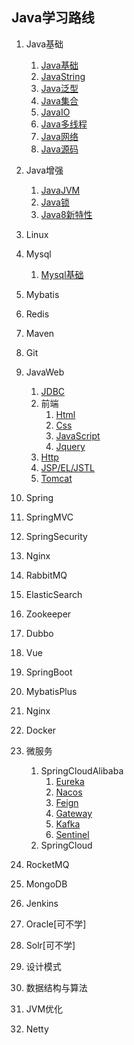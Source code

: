 Java学习路线
---

1. Java基础
   1. [Java基础](./Java/Java基础.md)
   2. [JavaString](./Java/JavaString.md)
   3. [Java泛型](./Java/Java泛型.md)
   4. [Java集合](./Java/Java集合.md)
   5. [JavaIO](./Java/JavaIO.md)
   6. [Java多线程](./Java/Java多线程.md)
   7. [Java网络](./Java/Java网络.md)
   8. [Java源码](./Java/Java源码.md)

2. Java增强
   1. [JavaJVM](./Java/JavaJVM.md)
   2. [Java锁](./Java/Java锁.md)
   3. [Java8新特性](./Java/Java锁.md)

3. Linux
4. Mysql
   1. [Mysql基础](./Database/Mysql/Mysql基础知识.md)

5. Mybatis
6. Redis
7. Maven
8. Git
9. JavaWeb
   1. [JDBC]()
   2. 前端
      1. [Html]()
      2. [Css]()
      3. [JavaScript]()
      3. [Jquery]()
   3. [Http]()
   4. [JSP/EL/JSTL]()
   5. [Tomcat]()
10. Spring
11. SpringMVC
12. SpringSecurity
13. Nginx
14. RabbitMQ
15. ElasticSearch
16. Zookeeper
17. Dubbo
18. Vue
19. SpringBoot
20. MybatisPlus
21. Nginx
22. Docker
23. 微服务
    1. SpringCloudAlibaba
       1. [Eureka]()
       2. [Nacos]()
       3. [Feign]()
       4. [Gateway]()
       5. [Kafka]()
       6. [Sentinel]()
    2. SpringCloud
24. RocketMQ
25. MongoDB
26. Jenkins
27. Oracle[可不学]
28. Solr[可不学]
29. 设计模式
30. 数据结构与算法
31. JVM优化
32. Netty